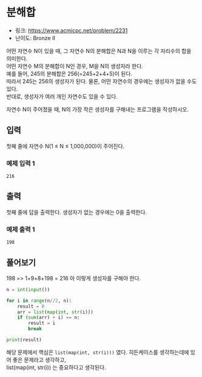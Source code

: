 # 분해합

- 링크: https://www.acmicpc.net/problem/2231
- 난이도: Bronze II

어떤 자연수 N이 있을 때, 그 자연수 N의 분해합은 N과 N을 이루는 각 자리수의 합을 의미한다.  
어떤 자연수 M의 분해합이 N인 경우, M을 N의 생성자라 한다.  
예를 들어, 245의 분해합은 256(=245+2+4+5)이 된다.  
따라서 245는 256의 생성자가 된다. 물론, 어떤 자연수의 경우에는 생성자가 없을 수도 있다.  
반대로, 생성자가 여러 개인 자연수도 있을 수 있다.  
  
자연수 N이 주어졌을 때, N의 가장 작은 생성자를 구해내는 프로그램을 작성하시오.

## 입력
첫째 줄에 자연수 N(1 ≤ N ≤ 1,000,000)이 주어진다.

### 예제 입력 1 
`216`

## 출력

첫째 줄에 답을 출력한다. 생성자가 없는 경우에는 0을 출력한다.

### 예제 출력 1 
`198`

## 풀어보기

198 => 1+9+8+198 = 216 아 이렇게 생성자를 구해야 한다.

```python
n = int(input())

for i in range(n//2, n):
    result = 0
    arr = list(map(int, str(i)))
    if (sum(arr) + i) == n:
        result = i
        break

print(result)
```

해당 문제에서 핵심은 `list(map(int, str(i)))` 였다.
히든케이스를 생각하는데에 있어 좋은 문제라고 생각하고,  
list(map(int, str(i)) 는 중요하다고 생각된다.

